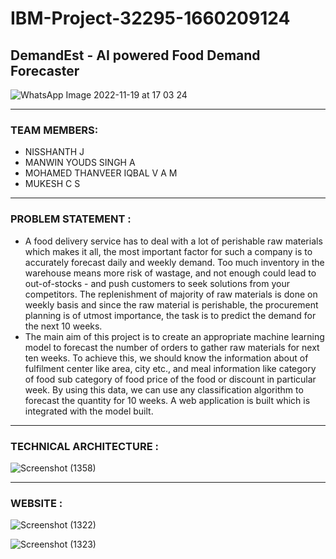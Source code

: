 # IBM-Project-32295-1660209124
## DemandEst - AI powered Food Demand Forecaster


![WhatsApp Image 2022-11-19 at 17 03 24](https://user-images.githubusercontent.com/96964395/202848792-033ef088-8b3f-4729-891a-26b2e5a8af00.jpeg)


***
### TEAM MEMBERS:
* NISSHANTH J
* MANWIN YOUDS SINGH A
* MOHAMED THANVEER IQBAL V A M
* MUKESH C S

***

### PROBLEM STATEMENT :

* A food delivery service has to deal with a lot of perishable raw materials which makes it all, the most important factor for such a company is to accurately forecast daily and weekly demand. Too much inventory in the warehouse means more risk of wastage, and not enough could lead to out-of-stocks - and push customers to seek solutions from your competitors. The replenishment of majority of raw materials is done on weekly basis and since the raw material is perishable, the procurement planning is of utmost importance, the task is to predict the demand for the next 10 weeks. 	
* The main aim of this project is to create an appropriate machine learning model to forecast the number of orders to gather raw materials for next ten weeks. To achieve this, we should know the information about of fulfilment center like area, city etc., and meal information like category of food sub category of food price of the food or discount in particular week. By using this data, we can use any classification algorithm to forecast the quantity for 10 weeks. A web application is built which is integrated with the model built.

***

### TECHNICAL ARCHITECTURE :

![Screenshot (1358)](https://user-images.githubusercontent.com/96964395/202849468-0b4bfe82-22c6-4ea5-9736-322387aa04fe.png)


***

### WEBSITE :

![Screenshot (1322)](https://user-images.githubusercontent.com/96964395/202849555-4ad5a8ed-2642-453a-9b65-7b48f74acec8.png)
 
 
![Screenshot (1323)](https://user-images.githubusercontent.com/96964395/202849614-35d4b2c0-97dc-4c29-a1d2-8fae596d1c33.png)

 
 
